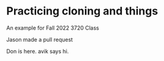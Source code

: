 # Practicing cloning and things
An example for Fall 2022 3720 Class


Jason made a pull request


Don is here. avik says hi. 
